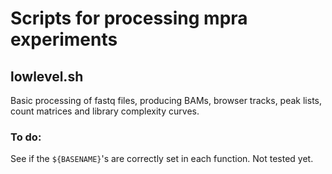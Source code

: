# Scripts for processing mpra experiments

## lowlevel.sh
Basic processing of fastq files, producing BAMs, browser tracks, peak lists, count matrices and library complexity curves.

### To do:
See if the `${BASENAME}`'s are correctly set in each function. Not tested yet.
